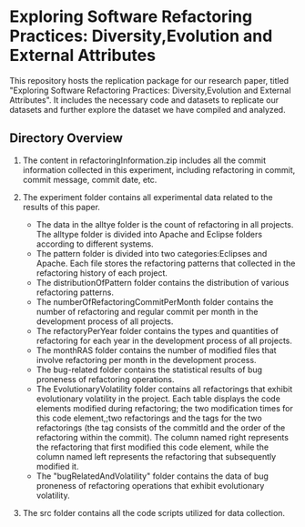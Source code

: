 Exploring Software Refactoring Practices: Diversity,Evolution and External Attributes
=================================
This repository hosts the replication package for our research paper, titled "Exploring Software Refactoring Practices: Diversity,Evolution and External Attributes". It includes the necessary code and datasets to replicate our datasets and further explore the dataset we have compiled and analyzed.

## Directory Overview
 1. The content in refactoringInformation.zip includes all the commit information collected in this experiment, including refactoring in commit, commit message, commit date, etc.


 2. The experiment folder contains all experimental data related to the results of this paper.
      - The data in the alltye folder is the count of refactoring in all projects. The alltype folder is divided into Apache and Eclipse folders according to different systems.
      - The pattern folder is divided into two categories:Eclipses and Apache. Each file stores the refactoring patterns that collected in the refactoring history of each project.
      - The distributionOfPattern folder contains the distribution of various refactoring patterns.
      - The numberOfRefactoringCommitPerMonth folder contains the number of refactoring and regular commit per month in the development process of all projects.
      - The refactoryPerYear folder contains the types and quantities of refactoring for each year in the development process of all projects.
      - The monthRAS folder contains the number of modified files that involve refactoring per month in the development process.
      - The bug-related folder contains the statistical results of bug proneness of refactoring operations.
      - The EvolutionaryVolatility folder contains all refactorings that exhibit evolutionary volatility in the project. Each table displays the code elements modified during refactoring; the two modification times for this code element,;two refactorings and the tags for the two refactorings (the tag consists of the commitId and the order of the refactoring within the commit). The column named right represents the refactoring that first modified this code element, while the column named left represents the refactoring that subsequently modified it.
      - The "bugRelatedAndVolatility" folder contains the data of bug proneness of refactoring operations that exhibit evolutionary volatility.
3. The src folder contains all the code scripts utilized for data collection.

